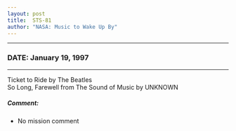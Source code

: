 ```yaml
---
layout: post
title:  STS-81
author: "NASA: Music to Wake Up By"
---
```


----
### DATE: January 19, 1997
----
Ticket to Ride by The Beatles<br />So Long, Farewell from The Sound of Music by UNKNOWN

##### Comment:
* No mission comment
